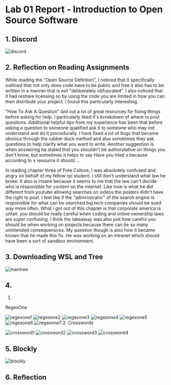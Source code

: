 # Lab 01 Report - Introduction to Open Source Software

## 1. Discord
![discord](https://user-images.githubusercontent.com/44532905/149605766-2f76c938-1133-479c-86f8-091766c560ae.PNG)


## 2. Reflection on Reading Assignments
While reading the "Open Source Defintion", I noticed that it specifically outlined that not only does code have to be public and free it also has to be written in a manner that is not "deliberately obfuscated". I also noticed that it had reshare licensing so by using the code you are limited in how you can then distribute your project. I found this particularly interesting. 

"How To Ask A Question" laid out a lot of great resources for fixing things before asking for help. I particularly liked it's breakdown of where to post questions. Additional helpful tips from my experience has been that before asking a question to someone qualified ask it to someone who may not understand and do it procedurally. I have fixed a lot of bugs that became obvious through the rubber duck method and also sometimes they ask questions to help clarify what you want to write. Another suggestion is when answering he stated that you shouldn't be authoratative on things you don't know, but sometimes it helps to say Have you tried x because according to x resource it should ...

In reading chapter three of Free Culture, I was absolutely confused and angry on behalf of my fellow rpi student. I still don't understand what law he broke. It also is insane because it seems to me that the law can't decide who is responsible for content on the internet. Like how is what he did different from youtube allowing searches on videos the posters didn't have the right to post. I feel like if the "administrator" of the search engine is responsible for what can be searched big tech companies should be sued way more often. What i got out of this chapter is that corporate america is unfair, you should be really careful when coding and online ownership laws are super confusing. I think the takeaway was also just how careful you should be when working on projects because there can be so many unintended consequensces. My question though is also how it became known that he made this fix. He was working on an intranet which should have been a sort of sandbox environment.

## 3. Downloading WSL and Tree
![mantree](https://user-images.githubusercontent.com/44532905/149565373-a8215478-c3df-4d36-8524-9d28ea025d38.PNG)

## 4.
1.
RegexOne

 
![regexone1](https://user-images.githubusercontent.com/44532905/149566891-8ee88795-d988-48f2-92be-7b2e344931bd.PNG)
![regexone2](https://user-images.githubusercontent.com/44532905/149567343-befd9b58-a4a3-4425-96ad-0f0f5ba72ac2.PNG)
![regexone3](https://user-images.githubusercontent.com/44532905/149574398-eb68d382-07f9-4a5b-a817-87e154ae34af.PNG)
![regexone4](https://user-images.githubusercontent.com/44532905/149574414-cc0e7b7e-0c4c-4a12-9da9-fcc98adfb76c.PNG)
![regexone5](https://user-images.githubusercontent.com/44532905/149574694-b3cbde2e-3f7f-48c3-a081-aaa59b8ff031.PNG)
![regexone6](https://user-images.githubusercontent.com/44532905/149574681-5d5422ff-e727-4719-b0f3-fd16266051c3.PNG)
![regexone7](https://user-images.githubusercontent.com/44532905/149574589-850be833-941b-49fa-86f1-e4c9f00d3166.PNG)
2.
Crosswords
 
![crossword1](https://user-images.githubusercontent.com/44532905/149577236-7e5bb49d-e4f1-47ef-a6df-461d11ce4eef.PNG)
![crossword2](https://user-images.githubusercontent.com/44532905/149577258-6ed058b2-c483-4ba3-ae1e-37a7d8ac2e43.PNG)
![crossword3](https://user-images.githubusercontent.com/44532905/149577255-dc49cb30-cc6c-49dd-9a52-b9cd0e9c7877.PNG)
![crossword4](https://user-images.githubusercontent.com/44532905/149577259-1dea32dc-bba8-48ca-9a03-a0fa82bca643.PNG)

## 5. Blockly
![blockly](https://user-images.githubusercontent.com/44532905/149580005-0ff1a9a3-2980-4522-9f5a-4acad41e1885.PNG) 

## 6. Reflection
